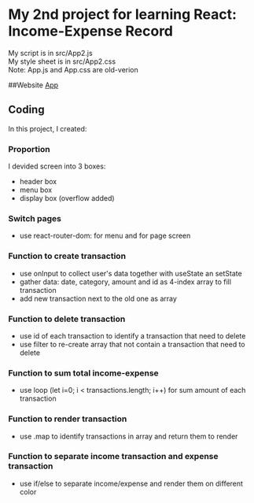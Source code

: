 # My 2nd project for learning React: Income-Expense Record

My script is in src/App2.js <br />
My style sheet is in src/App2.css <br />
Note: App.js and App.css are old-verion

##Website
[App](reactlearning02-de0ce.firebaseapp.com)

## Coding

In this project, I created:

### Proportion

I devided screen into 3 boxes:
- header box
- menu box
- display box (overflow added)

### Switch pages

- use react-router-dom: <Router> for menu and <Switch> for page screen
  
### Function to create transaction
  
- use onInput to collect user's data together with useState an setState
- gather data: date, category, amount and id as 4-index array to fill transaction
- add new transaction next to the old one as array
  
### Function to delete transaction
  
- use id of each transaction to identify a transaction that need to delete
- use filter to re-create array that not contain a transaction that need to delete
  
### Function to sum total income-expense
- use loop (let i=0; i < transactions.length; i++) for sum amount of each transaction

### Function to render transaction
- use .map to identify transactions in array and return them to render
                                             
### Function to separate income transaction and expense transaction
- use if/else to separate income/expense and render them on different color
